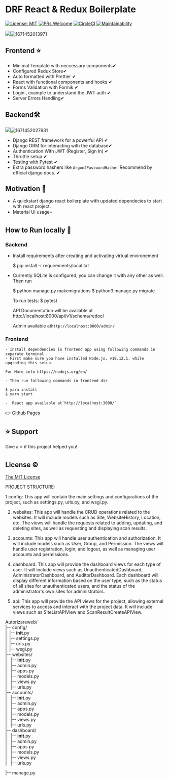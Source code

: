 <h1 align="left">DRF React & Redux Boilerplate</h1>

[![License: MIT](https://img.shields.io/badge/License-MIT-blue.svg)](https://opensource.org/licenses/MIT)
[![PRs Welcome](https://img.shields.io/badge/PRs-welcome-brightgreen.svg?style=flat-square)](http://makeapullrequest.com)
[![CircleCI](https://dl.circleci.com/status-badge/img/gh/faisalnazik/Django-React-Redux-Boilerplate/tree/main.svg?style=svg)](https://dl.circleci.com/status-badge/redirect/gh/faisalnazik/Django-React-Redux-Boilerplate/tree/main)
[![Maintainability](https://api.codeclimate.com/v1/badges/1dc1d840640dad52e38f/maintainability)](https://codeclimate.com/github/faisalnazik/Django-REST-Framework-React-BoilerPlate/maintainability)

![](image/README/1650208713974.png)![1671452013971](image/README/1671452013971.png)

## Frontend ⭐

- Minimal Template with neccessary components✔
- Configured Redux Store✔
- Auto formatted with Prettier ✔
- React with functional components and hooks ✔
- Forms Validation with Formik ✔
- Login , example to understand the JWT auth ✔
- Server Errors Handling✔

## Backend🛠

![](image/README/1650278750325.png)![1671452027931](image/README/1671452027931.png)

- Django REST framework for a powerful API ✔
- Django ORM for interacting with the database✔
- Authentication With JWT (Register, Sign In) ✔
- Throttle setup ✔
- Testing with Pytest ✔
- Extra password hashers like `Argon2PasswordHasher` Recommend by official django docs. ✔

## Motivation 🎯

- A quickstart django react boilerplate with updated dependecies to start with react project.
- Material UI usage⭐

## How to Run locally 🚀

### Backend

- Install requirements after creating and activating virtual environement

    $ pip install -r requirements/local.txt

- Currently SQLite is configured, you can change it with any other as well. Then run

    $ python manage.py makemigrations
        $ python3 manage.py migrate

    To run tests:
        $ pytest

    API Documentation will be available at http://localhost:8000/api/v1/schema/redoc/

    Admin available at`http://localhost:8000/admin/`

### Frontend

    - Install dependencies in frontend app using following commands in separate terminal
    - First make sure you have installed Node.js, v18.12.1. while upgrading this setup.

    For More info https://nodejs.org/en/

    - Then run following commands in frontend dir

    $ yarn install
    $ yarn start

    -  React app available at`http://localhost:3000/`

👉 [Github Pages](https://faisalnazik.github.io/Django-REST-Framework-React-BoilerPlate/)

## ⭐️ Support

Give a ⭐️ if this project helped you!

## License ©

[The MIT License](LICENSE)


PROJECT STRUCTURE:

1.config: This app will contain the main settings and configurations of the project, such as settings.py, urls.py, and wsgi.py.

2. websites: This app will handle the CRUD operations related to the websites. It will include models such as Site, WebsiteHistory, Location, etc. The views will handle the requests related to adding, updating, and deleting sites, as well as requesting and displaying scan results.

3. accounts: This app will handle user authentication and authorization. It will include models such as User, Group, and Permission. The views will handle user registration, login, and logout, as well as managing user accounts and permissions.

4. dashboard: This app will provide the dashboard views for each type of user. It will include views such as UnauthenticatedDashboard, AdministratorDashboard, and AuditorDashboard. Each dashboard will display different information based on the user type, such as the status of all sites for unauthenticated users, and the status of the administrator's own sites for administrators.

5. api: This app will provide the API views for the project, allowing external services to access and interact with the project data. It will include views such as SiteListAPIView and ScanResultCreateAPIView.


Autorizareweb/  
|-- config/  
| &nbsp;|-- __init__.py  
| &nbsp;|-- settings.py  
| &nbsp;|-- urls.py  
| &nbsp;|-- wsgi.py  
|-- websites/  
| &nbsp;   |-- __init__.py  
| &nbsp;   |-- admin.py  
| &nbsp;   |-- apps.py  
| &nbsp;   |-- models.py  
| &nbsp;   |-- views.py  
| &nbsp;   |-- urls.py  
|-- accounts/  
| &nbsp;   |-- __init__.py  
| &nbsp;   |-- admin.py  
| &nbsp;   |-- apps.py  
| &nbsp;   |-- models.py  
| &nbsp;   |-- views.py  
| &nbsp;   |-- urls.py  
|-- dashboard/  
| &nbsp;   |-- __init__.py  
| &nbsp;   |-- admin.py  
| &nbsp;   |-- apps.py  
| &nbsp;   |-- models.py  
| &nbsp;   |-- views.py  
| &nbsp;   |-- urls.py  

|-- manage.py  
  

